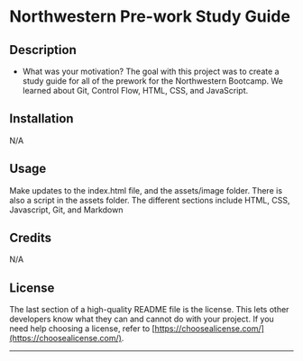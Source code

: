 # Northwestern Pre-work Study Guide

## Description


- What was your motivation?
The goal with this project was to create a study guide for all of the prework for the Northwestern Bootcamp. We learned about Git, Control Flow, HTML, CSS, and JavaScript.


## Installation

N/A

## Usage

Make updates to the index.html file, and the assets/image folder. There is also a script in the assets folder.
The different sections include HTML, CSS, Javascript, Git, and Markdown


## Credits

N/A

## License

The last section of a high-quality README file is the license. This lets other developers know what they can and cannot do with your project. If you need help choosing a license, refer to [https://choosealicense.com/](https://choosealicense.com/).

---
